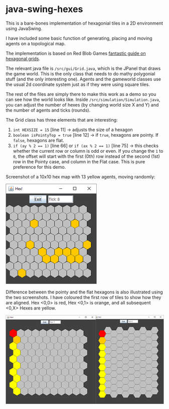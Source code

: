 # java-swing-hexes

This is a bare-bones implementation of hexagonial tiles in a 2D environment using JavaSwing.

I have included some basic function of generating, placing and moving agents on a topological map.

The implementation is based on Red Blob Games <a href="https://www.redblobgames.com/grids/hexagons/">fantastic guide on hexagonal grids</a>.

The relevant java file is `/src/gui/Grid.java`, which is the JPanel that draws the game world. This is the only class that needs to do mathy polygonial stuff (and the only interesting one). Agents and the gameworld classes use the usual 2d coordinate system just as if they were using square tiles.

The rest of the files are simply there to make this work as a demo so you can see how the world looks like. Inside `/src/simulation/Simulation.java`, you can adjust the number of hexes (by changing world size X and Y) and the number of agents and ticks (rounds). 

The Grid class has three elements that are interesting:
1. `int HEXSIZE = 15` [line 11] -> adjusts the size of a hexagon
2. `boolean isPointyTop = true` [line 12] -> if `true`, hexagons are pointy. If `false`, hexagons are flat.
3. `if (ay % 2 == 1)` [line 66] or 
   `if (ax % 2 == 1)` [line 75] -> this checks whether the current row or column is odd or even. If you change the `1` to `0`, the offset will start with the first (0th) row instead of the second (1st) row in the Pointy case, and column in the Flat case. This is pure preference for this demo.

Screenshot of a 10x10 hex map with 13 yellow agents, moving randomly:

![Screenshot of hexagons](hex_snap.PNG?raw=true "10x10 Hexagons")

Difference between the pointy and the flat hexagons is also illustrated using the two screenshots. I have coloured the first row of tiles to show how they are aligned. Hex <0,0> is red, Hex <0,1> is orange, and all subsequent <0,X> Hexes are yellow.

![Screenshots comparing pointy and flat hexagons](hex_pointy_flat_comp.png?raw=true "Pointy and Flat Hexagons")
